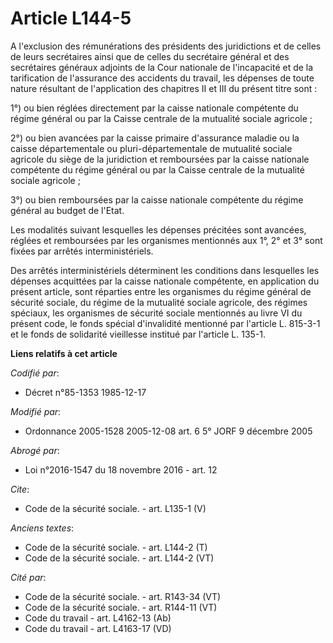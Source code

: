 # Article L144-5

A l'exclusion des rémunérations des présidents des juridictions et de celles de leurs secrétaires ainsi que de celles du
secrétaire général et des secrétaires généraux adjoints de la Cour nationale de l'incapacité et de la tarification de
l'assurance des accidents du travail, les dépenses de toute nature résultant de l'application des chapitres II et III du
présent titre sont : 

1°) ou bien réglées directement par la caisse nationale compétente du régime général ou par la Caisse centrale de la
mutualité sociale agricole ; 

2°) ou bien avancées par la caisse primaire d'assurance maladie ou la caisse départementale ou pluri-départementale de
mutualité sociale agricole du siège de la juridiction et remboursées par la caisse nationale compétente du régime général ou
par la Caisse centrale de la mutualité sociale agricole ; 

3°) ou bien remboursées par la caisse nationale compétente du régime général au budget de l'Etat. 

Les modalités suivant lesquelles les dépenses précitées sont avancées, réglées et remboursées par les organismes mentionnés
aux 1°, 2° et 3° sont fixées par arrêtés interministériels. 

Des arrêtés interministériels déterminent les conditions dans lesquelles les dépenses acquittées par la caisse nationale
compétente, en application du présent article, sont réparties entre les organismes du régime général de sécurité sociale, du
régime de la mutualité sociale agricole, des régimes spéciaux, les organismes de sécurité sociale mentionnés au livre VI du
présent code, le fonds spécial d'invalidité mentionné par l'article L. 815-3-1 et le fonds de solidarité vieillesse institué
par l'article L. 135-1.

**Liens relatifs à cet article**

_Codifié par_:

  - Décret n°85-1353 1985-12-17

_Modifié par_:

  - Ordonnance 2005-1528 2005-12-08 art. 6 5° JORF 9 décembre 2005

_Abrogé par_:

  - Loi n°2016-1547 du 18 novembre 2016 - art. 12

_Cite_:

  - Code de la sécurité sociale. - art. L135-1 (V)

_Anciens textes_:

  - Code de la sécurité sociale. - art. L144-2 (T)
  - Code de la sécurité sociale. - art. L144-2 (VT)

_Cité par_:

  - Code de la sécurité sociale. - art. R143-34 (VT)
  - Code de la sécurité sociale. - art. R144-11 (VT)
  - Code du travail - art. L4162-13 (Ab)
  - Code du travail - art. L4163-17 (VD)
